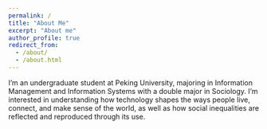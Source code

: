 ```yaml
---
permalink: /
title: "About Me"
excerpt: "About me"
author_profile: true
redirect_from: 
  - /about/
  - /about.html
---
```

I’m an undergraduate student at Peking University, majoring in Information Management and Information Systems with a double major in Sociology. I’m interested in understanding how technology shapes the ways people live, connect, and make sense of the world, as well as how social inequalities are reflected and reproduced through its use.
